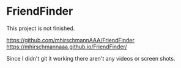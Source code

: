 # FriendFinder

This project is not finished.

 https://github.com/mhirschmannAAA/FriendFinder
 https://mhirschmannaaa.github.io/FriendFinder/

 Since I didn't git it working there aren't any videos or screen shots.